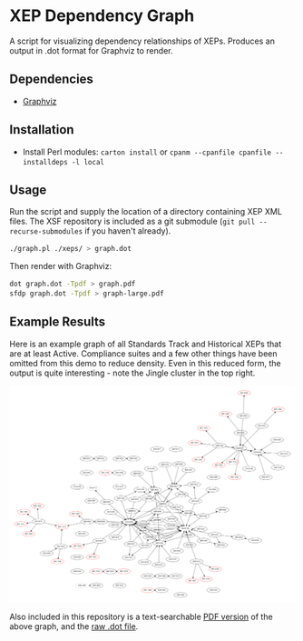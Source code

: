 # XEP Dependency Graph
A script for visualizing dependency relationships of XEPs. Produces an output in .dot format for Graphviz to render.

## Dependencies
- [Graphviz][graphviz]

## Installation
- Install Perl modules: `carton install` or `cpanm --cpanfile cpanfile --installdeps -l local`

## Usage
Run the script and supply the location of a directory containing XEP XML files. The XSF repository is included as a git submodule (`git pull --recurse-submodules` if you haven't already).

```sh
./graph.pl ./xeps/ > graph.dot
```

Then render with Graphviz:

```sh
dot graph.dot -Tpdf > graph.pdf
sfdp graph.dot -Tpdf > graph-large.pdf
```

## Example Results
Here is an example graph of all Standards Track and Historical XEPs that are at least Active. Compliance suites and a few other things have been omitted from this demo to reduce density. Even in this reduced form, the output is quite interesting - note the Jingle cluster in the top right.

![Example graph output][demo-png]

Also included in this repository is a text-searchable [PDF version][demo-pdf] of the above graph, and the [raw .dot file][demo-dot].

[graphviz]: https://graphviz.org/
[demo-dot]: ./demo/demo.dot
[demo-png]: ./demo/demo.png
[demo-pdf]: ./demo/demo.pdf
